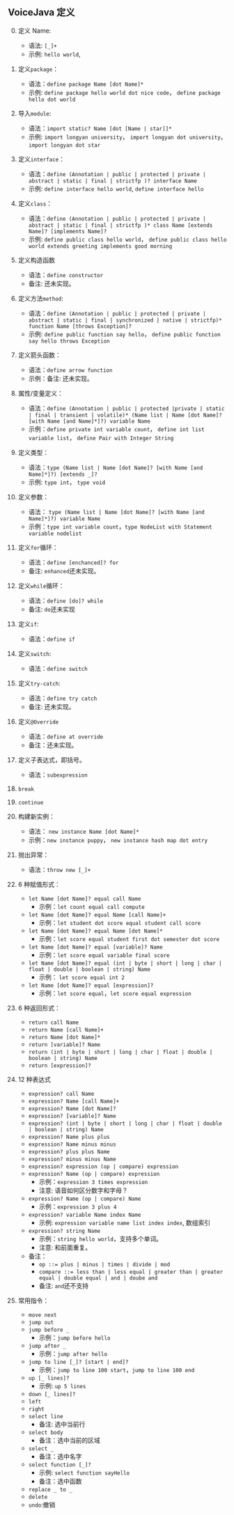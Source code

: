 ## VoiceJava 定义

0.  定义 Name:
    - 语法: `[_]+`
    - 示例: `hello world`,
1.  定义`package`：
    - 语法：`define package Name [dot Name]*`
    - 示例: `define package hello world dot nice code`， `define package hello dot world`
2.  导入`module`:
    - 语法：`import static? Name [dot [Name | star]]*`
    - 示例: `import longyan university`， `import longyan dot university`， `import longyan dot star`
3.  定义`interface`：
    - 语法：`define (Annotation | public | protected | private | abstract | static | final | strictfp )? interface Name`
    - 示例: `define interface hello world`, `define interface hello`
4.  定义`class`：
    - 语法：`define (Annotation | public | protected | private | abstract | static | final | strictfp )* class Name [extends Name]? [implements Name]?`
    - 示例: `define public class hello world`， `define public class hello world extends greeting implements good morning`
5.  定义构造函数
    - 语法：`define constructor`
    - 备注: 还未实现。
6.  定义方法`method`:
    - 语法：`define (Annotation | public | protected | private | abstract | static | final | synchronized | native | strictfp)* function Name [throws Exception]?`
    - 示例: `define public function say hello`， `define public function say hello throws Exception`
7.  定义箭头函数：
    - 语法：`define arrow function`
    - 示例：备注: 还未实现。
8.  属性/变量定义：
    - 语法：`define (Annotation | public | protected |private | static | final | transient | volatile)* (Name list | Name [dot Name]? [with Name [and Name]*]?) variable Name`
    - 示例：`define private int variable count`， `define int list variable list`， `define Pair with Integer String`
9.  定义类型：

    - 语法：`type (Name list | Name [dot Name]? [with Name [and Name]*]?) [extends _]?`
    - 示例: `type int`， `type void`

10. 定义参数：

    - 语法： `type (Name list | Name [dot Name]? [with Name [and Name]*]?) variable Name`
    - 示例：`type int variable count`，`type NodeList with Statement variable nodelist`

11. 定义`for`循环：

    - 语法：`define [enchanced]? for`
    - 备注: `enhanced`还未实现。

12. 定义`while`循环：

    - 语法：`define [do]? while`
    - 备注: `do`还未实现

13. 定义`if`:

    - 语法：`define if`

14. 定义`switch`:

    - 语法：`define switch`

15. 定义`try-catch`:

    - 语法：`define try catch`
    - 备注: 还未实现。

16. 定义`@Override`

    - 语法：`define at override`
    - 备注：还未实现。

17. 定义子表达式，即括号。

    - 语法：`subexpression`

18. `break`

19. `continue`

20. 构建新实例：

    - 语法： `new instance Name [dot Name]*`
    - 示例：`new instance puppy`， `new instance hash map dot entry`

21. 抛出异常：

    - 语法：`throw new [_]+`

22. 6 种赋值形式：

    - `let Name [dot Name]? equal call Name`
      - 示例：`let count equal call compute`
    - `let Name [dot Name]? equal Name [call Name]+`
      - 示例：`let student dot score equal student call score`
    - `let Name [dot Name]? equal Name [dot Name]*`
      - 示例：`let score equal student first dot semester dot score`
    - `let Name [dot Name]? equal [variable]? Name`
      - 示例：`let score equal variable final score`
    - `let Name [dot Name]? equal (int | byte | short | long | char | float | double | boolean | string) Name`
      - 示例： `let score equal int 2`
    - `let Name [dot Name]? equal [expression]?`
      - 示例：`let score equal`，`let score equal expression`

23. 6 种返回形式：

    - `return call Name`
    - `return Name [call Name]+`
    - `return Name [dot Name]*`
    - `return [variable]? Name`
    - `return (int | byte | short | long | char | float | double | boolean | string) Name`
    - `return [expression]?`

24. 12 种表达式

    - `expression? call Name`
    - `expression? Name [call Name]+`
    - `expression? Name [dot Name]?`
    - `expression? [variable]? Name`
    - `expression? (int | byte | short | long | char | float | double | boolean | string) Name`
    - `expression? Name plus plus`
    - `expression? Name minus minus`
    - `expression? plus plus Name`
    - `expression? minus minus Name`
    - `expression? expression (op | compare) expression`
    - `expression? Name (op | compare) expression`
      - 示例：`expression 3 times expression`
      - 注意: 语音如何区分数字和字母？
    - `expression? Name (op | compare) Name`
      - 示例：`expression 3 plus 4`
    - `expression? variable Name index Name`
      - 示例: `expression variable name list index index`, 数组索引
    - `expression? string Name`
      - 示例：`string hello world`，支持多个单词。
      - 注意: 和前面重复。
    - 备注：
      - `op ::= plus | minus | times | divide | mod`
      - `compare ::= less than | less equal | greater than | greater equal | double equal | and | doube and`
      - 备注: `and`还不支持

25. 常用指令：
    - `move next`
    - `jump out`
    - `jump before _`
      - 示例：`jump before hello`
    - `jump after _`
      - 示例：`jump after hello`
    - `jump to line [_]? [start | end]?`
      - 示例：`jump to line 100 start`，`jump to line 100 end`
    - `up [_ lines]?`
      - 示例: `up 5 lines`
    - `down [_ lines]?`
    - `left`
    - `right`
    - `select line`
      - 备注: 选中当前行
    - `select body`
      - 备注：选中当前的区域
    - `select _`
      - 备注：选中名字
    - `select function [_]? `
      - 示例: `select function sayHello`
      - 备注：选中函数
    - `replace _ to _`
    - `delete`
    - `undo`:撤销
